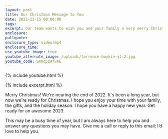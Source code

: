 ```yaml
---
layout: post
title: Our Christmas Message to You
date: 2022-12-15 00:00:00
tags:
excerpt: Our team wants to wish you and your family a very merry Christmas.
enclosure:
pullquote:
enclosure_type: video/mp4
enclosure_time:
use_youtube_image: true
youtube_alternate_image: /uploads/terrence-boykin-yt-2.jpg
youtube_code: SKKq5zAfvAE
---
```

{% include youtube.html %}

{% include excerpt.html %}

Merry Christmas\! We're nearing the end of 2022. It's been a long year, but now we're ready for Christmas. I hope you enjoy your time with your family, the gifts, and the holiday season. I hope you have a happy new year. Get ready for an awesome 2023.&nbsp;

This may be a busy time of year, but I am always here to help you and answer any questions you may have. Give me a call or reply to this email; I’d love to help you.